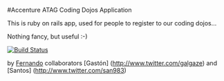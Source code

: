 #Accenture ATAG Coding Dojos Application

This is ruby on rails app, used for people to register to our coding dojos...

Nothing fancy, but useful :-)

[![Build Status](https://secure.travis-ci.org/fdibartolo/CodingDojo.png)](http://travis-ci.org/fdibartolo/CodingDojo)

by [Fernando](http://www.twitter.com/fdibartolo) 
collaborators [Gastón] (http://www.twitter.com/galgaze)
and [Santos] (http://www.twitter.com/san983)
 